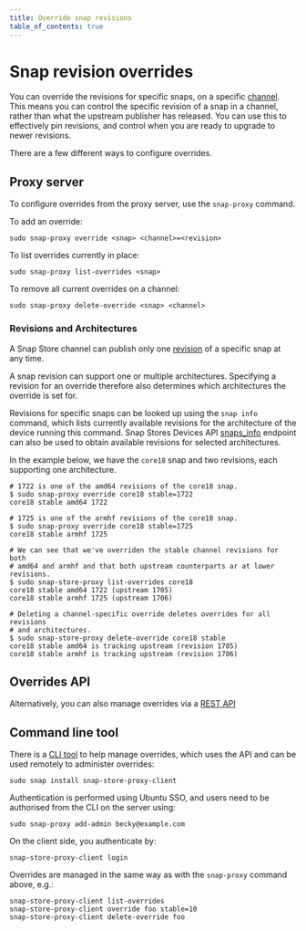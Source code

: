 ```yaml
---
title: Override snap revisions
table_of_contents: true
---
```


# Snap revision overrides

You can override the revisions for specific snaps, on a specific
[channel](https://docs.snapcraft.io/reference/channels). This means
you can control the specific revision of a snap in a channel, rather
than what the upstream publisher has released. You can use this to
effectively pin revisions, and control when you are ready to upgrade
to newer revisions.

There are a few different ways to configure overrides.

## Proxy server

To configure overrides from the proxy server, use the `snap-proxy` command.

To add an override:

    sudo snap-proxy override <snap> <channel>=<revision>

To list overrides currently in place:

    sudo snap-proxy list-overrides <snap>

To remove all current overrides on a channel:

    sudo snap-proxy delete-override <snap> <channel>

### Revisions and Architectures

A Snap Store channel can publish only one
[revision](https://snapcraft.io/docs/getting-started) of a specific snap at any
time.

A snap revision can support one or multiple architectures. Specifying a revision
for an override therefore also determines which architectures the override is
set for.

Revisions for specific snaps can be looked up using the `snap info` command,
which lists currently available revisions for the architecture of the device
running this command. Snap Stores Devices API
[snaps_info](https://api.snapcraft.io/docs/info.html) endpoint can also be used
to obtain available revisions for selected architectures.

In the example below, we have the `core18` snap and two revisions, each
supporting one architecture.

```
# 1722 is one of the amd64 revisions of the core18 snap.
$ sudo snap-proxy override core18 stable=1722
core18 stable amd64 1722

# 1725 is one of the armhf revisions of the core18 snap.
$ sudo snap-proxy override core18 stable=1725
core18 stable armhf 1725

# We can see that we've overriden the stable channel revisions for both
# amd64 and armhf and that both upstream counterparts ar at lower revisions.
$ sudo snap-store-proxy list-overrides core18
core18 stable amd64 1722 (upstream 1705)
core18 stable armhf 1725 (upstream 1706)

# Deleting a channel-specific override deletes overrides for all revisions
# and architectures.
$ sudo snap-store-proxy delete-override core18 stable
core18 stable amd64 is tracking upstream (revision 1705)
core18 stable armhf is tracking upstream (revision 1706)
```

## Overrides API

Alternatively, you can also manage overrides via a [REST API](api-overrides.md)


## Command line tool

There is a [CLI tool](https://snapcraft.io/snap-store-proxy-client) to
help manage overrides, which uses the API and can be used remotely to
administer overrides:

    sudo snap install snap-store-proxy-client

Authentication is performed using Ubuntu SSO, and users need to be
authorised from the CLI on the server using:

    sudo snap-proxy add-admin becky@example.com

On the client side, you authenticate by:

    snap-store-proxy-client login

Overrides are managed in the same way as with the `snap-proxy` command
above, e.g.:

    snap-store-proxy-client list-overrides
    snap-store-proxy-client override foo stable=10
    snap-store-proxy-client delete-override foo
